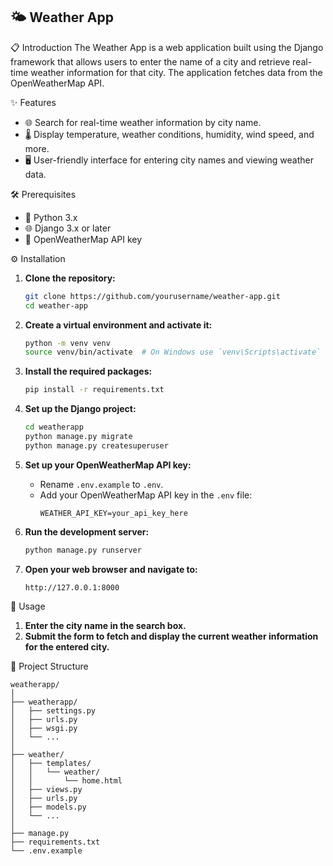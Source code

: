 
## 🌤️  Weather App

📋 Introduction
The Weather App is a web application built using the Django framework that allows users to enter the name of a city and retrieve real-time weather information for that city. The application fetches data from the OpenWeatherMap API.

✨ Features
- 🌐 Search for real-time weather information by city name.
- 🌡️ Display temperature, weather conditions, humidity, wind speed, and more.
- 🖥️ User-friendly interface for entering city names and viewing weather data.

🛠️ Prerequisites
- 🐍 Python 3.x
- 🌐 Django 3.x or later
- 🔑 OpenWeatherMap API key

⚙️ Installation

1. **Clone the repository:**
    ```bash
    git clone https://github.com/yourusername/weather-app.git
    cd weather-app
    ```

2. **Create a virtual environment and activate it:**
    ```bash
    python -m venv venv
    source venv/bin/activate  # On Windows use `venv\Scripts\activate`
    ```

3. **Install the required packages:**
    ```bash
    pip install -r requirements.txt
    ```

4. **Set up the Django project:**
    ```bash
    cd weatherapp  
    python manage.py migrate
    python manage.py createsuperuser  
    ```

5. **Set up your OpenWeatherMap API key:**
    - Rename `.env.example` to `.env`.
    - Add your OpenWeatherMap API key in the `.env` file:
        ```plaintext
        WEATHER_API_KEY=your_api_key_here
        ```

6. **Run the development server:**
    ```bash
    python manage.py runserver
    ```

7. **Open your web browser and navigate to:**
    ```plaintext
    http://127.0.0.1:8000
    ```

📝 Usage
1. **Enter the city name in the search box.**
2. **Submit the form to fetch and display the current weather information for the entered city.**

📁 Project Structure
```plaintext
weatherapp/
│
├── weatherapp/
│   ├── settings.py
│   ├── urls.py
│   ├── wsgi.py
│   └── ...
│
├── weather/
│   ├── templates/
│   │   └── weather/
│   │       └── home.html
│   ├── views.py
│   ├── urls.py
│   ├── models.py
│   └── ...
│
├── manage.py
├── requirements.txt
└── .env.example
